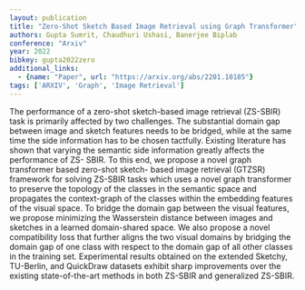 ```yaml
---
layout: publication
title: "Zero-Shot Sketch Based Image Retrieval using Graph Transformer"
authors: Gupta Sumrit, Chaudhuri Ushasi, Banerjee Biplab
conference: "Arxiv"
year: 2022
bibkey: gupta2022zero
additional_links:
  - {name: "Paper", url: "https://arxiv.org/abs/2201.10185"}
tags: ['ARXIV', 'Graph', 'Image Retrieval']
---
```

The performance of a zero-shot sketch-based image retrieval (ZS-SBIR) task is
primarily affected by two challenges. The substantial domain gap between image
and sketch features needs to be bridged, while at the same time the side
information has to be chosen tactfully. Existing literature has shown that
varying the semantic side information greatly affects the performance of ZS-
SBIR. To this end, we propose a novel graph transformer based zero-shot sketch-
based image retrieval (GTZSR) framework for solving ZS-SBIR tasks which uses a
novel graph transformer to preserve the topology of the classes in the semantic
space and propagates the context-graph of the classes within the embedding
features of the visual space. To bridge the domain gap between the visual
features, we propose minimizing the Wasserstein distance between images and
sketches in a learned domain-shared space. We also propose a novel compatibility
loss that further aligns the two visual domains by bridging the domain gap of
one class with respect to the domain gap of all other classes in the training
set. Experimental results obtained on the extended Sketchy, TU-Berlin, and
QuickDraw datasets exhibit sharp improvements over the existing state-of-the-art
methods in both ZS-SBIR and generalized ZS-SBIR.
